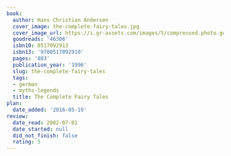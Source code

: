 ```yaml
---
book:
  author: Hans Christian Andersen
  cover_image: the-complete-fairy-tales.jpg
  cover_image_url: https://i.gr-assets.com/images/S/compressed.photo.goodreads.com/books/1385233181l/46306.jpg
  goodreads: '46306'
  isbn10: 0517092913
  isbn13: '9780517092910'
  pages: '803'
  publication_year: '1996'
  slug: the-complete-fairy-tales
  tags:
  - german
  - myths-legends
  title: The Complete Fairy Tales
plan:
  date_added: '2016-05-19'
review:
  date_read: 2002-07-01
  date_started: null
  did_not_finish: false
  rating: 5
---
```

